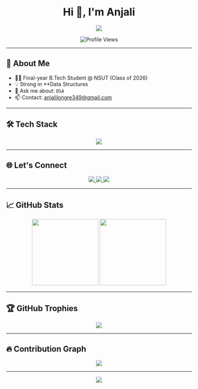 <h1 align="center">Hi 👋, I'm Anjali</h1>

<p align="center">
  <img src="https://readme-typing-svg.demolab.com?font=Fira+Code&size=24&pause=1000&color=00FF99&center=true&vCenter=true&width=600&lines=SDE+Aspiring+Engineer+@+Google;DSA+Lover+%F0%9F%92%AB;System+Design+%26+ML+Explorer;Clean+Code+%7C+Open+Source+Advocate" />
</p>

<p align="center">
  <img src="https://komarev.com/ghpvc/?username=anjalilongre9625&label=Profile%20views&color=0FBF61&style=flat-square" alt="Profile Views" />
</p>

---

## 🚀 About Me

- 👩‍💻 Final-year B.Tech Student @ NSUT (Class of 2026)
- 💡 Strong in **Data Structures
- 💬 Ask me about: `DSA` 
- 📫 Contact: [anjalilongre349@gmail.com](mailto:anjalilongre349@gmail.com)


---

## 🛠️ Tech Stack

<p align="center">
  <img src="https://skillicons.dev/icons?i=cpp,java,py,html,css,js,php,mysql,nuxt,linux,aws,selenium,matlab,opencv,git" />
</p>

---

## 🌐 Let's Connect

<p align="center">
  <a href="https://www.linkedin.com/in/anjali-longre-573953258/" target="_blank">
    <img src="https://img.shields.io/badge/-LinkedIn-%230077B5?style=for-the-badge&logo=linkedin&logoColor=white"/>
  </a>
  <a href="https://kaggle.com/anjali31012004" target="_blank">
    <img src="https://img.shields.io/badge/-Kaggle-%2312100E?style=for-the-badge&logo=kaggle&logoColor=white"/>
  </a>
  <a href="mailto:anjalilongre349@gmail.com">
    <img src="https://img.shields.io/badge/Gmail-D14836?style=for-the-badge&logo=gmail&logoColor=white"/>
  </a>
</p>

---

## 📈 GitHub Stats

<p align="center">
  <img src="https://github-readme-stats.vercel.app/api?username=anjalilongre9625&show_icons=true&theme=tokyonight&hide_border=true&count_private=true" height="180"/>
  <img src="https://github-readme-stats.vercel.app/api/top-langs/?username=anjalilongre9625&layout=compact&theme=tokyonight&hide_border=true" height="180"/>
</p>

---

## 🏆 GitHub Trophies

<p align="center">
  <img src="https://github-profile-trophy.vercel.app/?username=anjalilongre9625&theme=gruvbox&no-frame=true&row=1&column=5" />
</p>

---

## 🔥 Contribution Graph

<p align="center">
  <img src="https://github-readme-activity-graph.vercel.app/graph?username=anjalilongre9625&theme=react-dark&area=true&hide_border=true" />
</p>

---

<p align="center">
  <img src="https://capsule-render.vercel.app/api?type=waving&color=gradient&height=120&section=footer"/>
</p>
